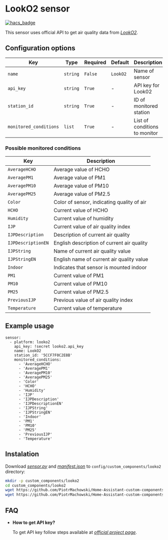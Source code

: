 # LookO2 sensor

[![hacs_badge](https://img.shields.io/badge/HACS-Default-orange.svg)](https://github.com/custom-components/hacs)

This sensor uses official API to get air quality data from [*LookO2*](https://looko2.com/).

## Configuration options

| Key | Type | Required | Default | Description |
| --- | --- | --- | --- | --- |
| `name` | `string` | `False` | `LookO2` | Name of sensor |
| `api_key` | `string` | `True` | - | API key for Look02 |
| `station_id` | `string` | `True` | - | ID of monitored station |
| `monitored_conditions` | `list` | `True` | - | List of conditions to monitor |

### Possible monitored conditions

| Key | Description |
| --- | --- | 
| `AverageHCHO` | Average value of HCHO |
| `AveragePM1` | Average value of PM1 |
| `AveragePM10` | Average value of PM10 |
| `AveragePM25` | Average value of PM2.5 |
| `Color` | Color of sensor, indicating quality of air |
| `HCHO` | Current value of HCHO |
| `Humidity` | Current value of humidity |
| `IJP` | Current value of air quality index |
| `IJPDescription` | Description of current air quality |
| `IJPDescriptionEN` | English description of current air quality |
| `IJPString` | Name of current air quality value |
| `IJPStringEN` | English name of current air quality value |
| `Indoor` | Indicates that sensor is mounted indoor |
| `PM1` | Current value of PM1 |
| `PM10` | Current value of PM10 |
| `PM25` | Current value of PM2.5 |
| `PreviousIJP` | Previous value of air quality index |
| `Temperature` | Current value of temperature |

## Example usage

```
sensor:
  - platform: looko2
    api_key: !secret looko2.api_key
    name: LookO2
    station_id: '5CCF7F0C2E8B'
    monitored_conditions:
      - 'AverageHCHO'
      - 'AveragePM1'
      - 'AveragePM10'
      - 'AveragePM25'
      - 'Color'
      - 'HCHO'
      - 'Humidity'
      - 'IJP'
      - 'IJPDescription'
      - 'IJPDescriptionEN'
      - 'IJPString'
      - 'IJPStringEN'
      - 'Indoor'
      - 'PM1'
      - 'PM10'
      - 'PM25'
      - 'PreviousIJP'
      - 'Temperature'
```

## Instalation

Download [*sensor.py*](https://github.com/PiotrMachowski/Home-Assistant-custom-components-Looko2/raw/master/custom_components/looko2/sensor.py) and [*manifest.json*](https://github.com/PiotrMachowski/Home-Assistant-custom-components-Looko2/raw/master/custom_components/looko2/manifest.json) to `config/custom_components/looko2` directory:
```bash
mkdir -p custom_components/looko2
cd custom_components/looko2
wget https://github.com/PiotrMachowski/Home-Assistant-custom-components-Looko2/raw/master/custom_components/looko2/sensor.py
wget https://github.com/PiotrMachowski/Home-Assistant-custom-components-Looko2/raw/master/custom_components/looko2/manifest.json
```

## FAQ

* **How to get API key?**
  
  To get API key follow steps available at [*official project page*](https://looko2web.nazwa.pl/aktualnosci/api/).

